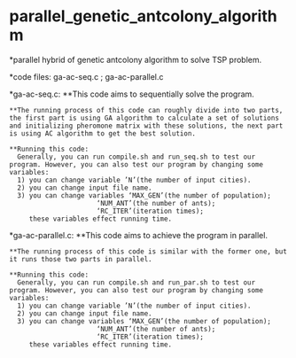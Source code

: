 # parallel_genetic_antcolony_algorithm

*parallel hybrid of genetic antcolony algorithm to solve TSP problem. 

*code files: ga-ac-seq.c ; ga-ac-parallel.c

*ga-ac-seq.c:
	**This code aims to sequentially solve the program.

	**The running process of this code can roughly divide into two parts, the first part is using GA algorithm to calculate a set of solutions and initializing pheromone matrix with these solutions, the next part is using AC algorithm to get the best solution.

	**Running this code:
	  Generally, you can run compile.sh and run_seq.sh to test our program. However, you can also test our program by changing some variables: 
	  1) you can change variable ’N’(the number of input cities).
	  2) you can change input file name.
	  3) you can change variables ‘MAX_GEN’(the number of population);
			      	      ‘NUM_ANT’(the number of ants);
			      	      ‘RC_ITER’(iteration times);
	     these variables effect running time.

*ga-ac-parallel.c:
	**This code aims to achieve the program in parallel.
	
	**The running process of this code is similar with the former one, but it runs those two parts in parallel.

	**Running this code:
	  Generally, you can run compile.sh and run_par.sh to test our program. However, you can also test our program by changing some variables:
	  1) you can change variable ’N’(the number of input cities).
	  2) you can change input file name.
	  3) you can change variables ‘MAX_GEN’(the number of population);
			      	      ‘NUM_ANT’(the number of ants);
			      	      ‘RC_ITER’(iteration times);
	     these variables effect running time.
